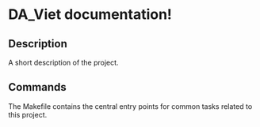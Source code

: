 # DA_Viet documentation!

## Description

A short description of the project.

## Commands

The Makefile contains the central entry points for common tasks related to this project.

